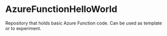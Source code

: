 # AzureFunctionHelloWorld
Repository that holds basic Azure Function code. Can be used as template or to experiment.
